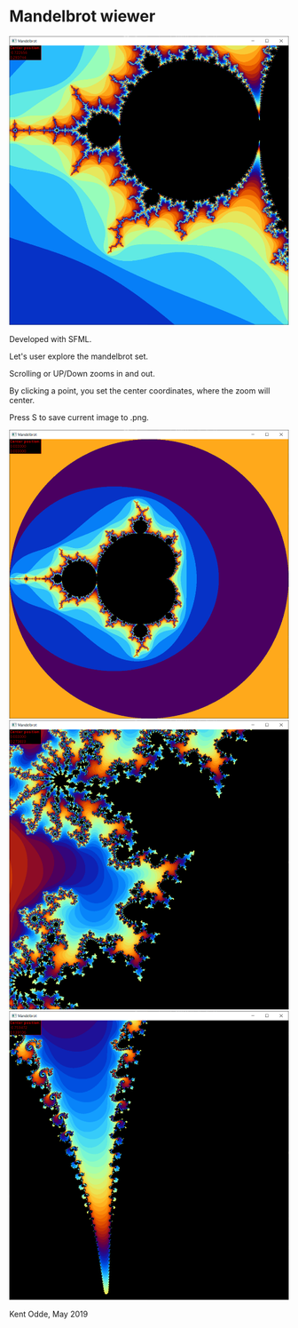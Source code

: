 # Mandelbrot wiewer

![](screenshots/ex2.png)

Developed with SFML.

Let's user explore the mandelbrot set.

Scrolling or UP/Down zooms in and out.

By clicking a point, you set the center coordinates, where the zoom will center.

Press S to save current image to .png.


![](screenshots/ex1.png)
![](screenshots/ex3.png)
![](screenshots/ex4.png)

Kent Odde, May 2019